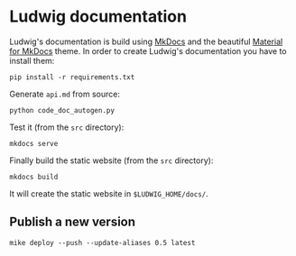 Ludwig documentation
====================

Ludwig's documentation is build using [MkDocs](https://www.mkdocs.org/) and the beautiful [Material for MkDocs](https://squidfunk.github.io/mkdocs-material/) theme.
In order to create Ludwig's documentation you have to install them:

```
pip install -r requirements.txt
```

Generate `api.md` from source:

```
python code_doc_autogen.py
```

Test it (from the `src` directory):

```
mkdocs serve
```

Finally build the static website (from the `src` directory):

```
mkdocs build
```

It will create the static website in `$LUDWIG_HOME/docs/`.

## Publish a new version

```
mike deploy --push --update-aliases 0.5 latest
```
